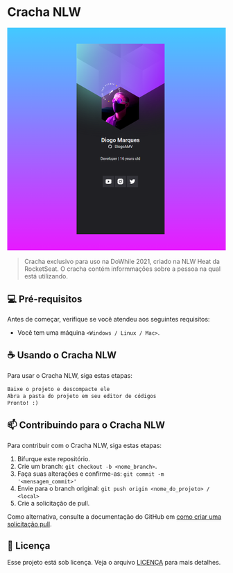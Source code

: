 # Cracha NLW

<img src="preview.png" alt="example project">

> Cracha exclusivo para uso na DoWhile 2021, criado na NLW Heat da RocketSeat. O cracha contém informmações sobre a pessoa na qual está utilizando.

## 💻 Pré-requisitos

Antes de começar, verifique se você atendeu aos seguintes requisitos:
* Você tem uma máquina `<Windows / Linux / Mac>`.

## ☕ Usando o Cracha NLW

Para usar o Cracha NLW, siga estas etapas:

```
Baixe o projeto e descompacte ele
Abra a pasta do projeto em seu editor de códigos
Pronto! :)
```

## 📫 Contribuindo para o Cracha NLW
Para contribuir com o Cracha NLW, siga estas etapas:

1. Bifurque este repositório.
2. Crie um branch: `git checkout -b <nome_branch>`.
3. Faça suas alterações e confirme-as: `git commit -m '<mensagem_commit>'`
4. Envie para o branch original: `git push origin <nome_do_projeto> / <local>`
5. Crie a solicitação de pull.

Como alternativa, consulte a documentação do GitHub em [como criar uma solicitação pull](https://help.github.com/en/github/collaborating-with-issues-and-pull-requests/creating-a-pull-request).

## 📝 Licença

Esse projeto está sob licença. Veja o arquivo [LICENÇA](LICENSE.md) para mais detalhes.
